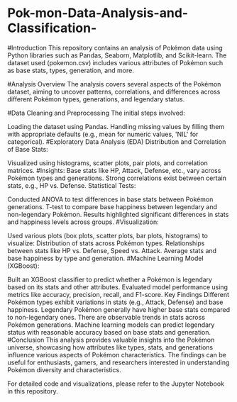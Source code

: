 # Pok-mon-Data-Analysis-and-Classification-
#Introduction
This repository contains an analysis of Pokémon data using Python libraries such as Pandas, Seaborn, Matplotlib, and Scikit-learn. The dataset used (pokemon.csv) includes various attributes of Pokémon such as base stats, types, generation, and more.

#Analysis Overview
The analysis covers several aspects of the Pokémon dataset, aiming to uncover patterns, correlations, and differences across different Pokémon types, generations, and legendary status.

#Data Cleaning and Preprocessing
The initial steps involved:

Loading the dataset using Pandas.
Handling missing values by filling them with appropriate defaults (e.g., mean for numeric values, 'NIL' for categorical).
#Exploratory Data Analysis (EDA)
Distribution and Correlation of Base Stats:

Visualized using histograms, scatter plots, pair plots, and correlation matrices.
#Insights:
Base stats like HP, Attack, Defense, etc., vary across Pokémon types and generations.
Strong correlations exist between certain stats, e.g., HP vs. Defense.
Statistical Tests:

Conducted ANOVA to test differences in base stats between Pokémon generations.
T-test to compare base happiness between legendary and non-legendary Pokémon.
Results highlighted significant differences in stats and happiness levels across groups.
#Visualization:

Used various plots (box plots, scatter plots, bar plots, histograms) to visualize:
Distribution of stats across Pokémon types.
Relationships between stats like HP vs. Defense, Speed vs. Attack.
Average stats and base happiness by type and generation.
#Machine Learning Model (XGBoost):

Built an XGBoost classifier to predict whether a Pokémon is legendary based on its stats and other attributes.
Evaluated model performance using metrics like accuracy, precision, recall, and F1-score.
Key Findings
Different Pokémon types exhibit variations in stats (e.g., Attack, Defense) and base happiness.
Legendary Pokémon generally have higher base stats compared to non-legendary ones.
There are observable trends in stats across Pokémon generations.
Machine learning models can predict legendary status with reasonable accuracy based on base stats and generation.
#Conclusion
This analysis provides valuable insights into the Pokémon universe, showcasing how attributes like types, stats, and generations influence various aspects of Pokémon characteristics. The findings can be useful for enthusiasts, gamers, and researchers interested in understanding Pokémon diversity and characteristics.

For detailed code and visualizations, please refer to the Jupyter Notebook in this repository.
